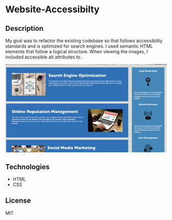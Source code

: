 
# Website-Accessibilty


## Description
My goal was to refactor the existing codebase so that follows accessibility standards and is optimized for search engines. I used semantic HTML elements that follow a logical structure. When viewing the images, I included accessible alt attributes to .  

![](assets/images/Screen%20Shot%202022-09-18%20at%209.26.03%20PM.png)

## Technologies
- HTML
- CSS

## License
MIT
